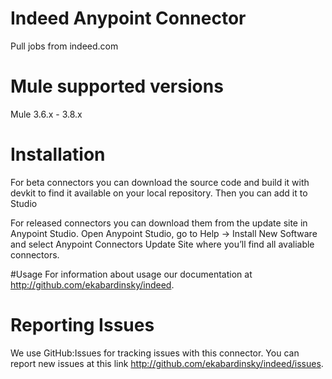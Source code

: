 # Indeed Anypoint Connector

Pull jobs from indeed.com

# Mule supported versions
Mule 3.6.x - 3.8.x

# Installation 
For beta connectors you can download the source code and build it with devkit to find it available on your local repository. Then you can add it to Studio

For released connectors you can download them from the update site in Anypoint Studio. 
Open Anypoint Studio, go to Help → Install New Software and select Anypoint Connectors Update Site where you’ll find all avaliable connectors.

#Usage
For information about usage our documentation at http://github.com/ekabardinsky/indeed.

# Reporting Issues
We use GitHub:Issues for tracking issues with this connector. You can report new issues at this link http://github.com/ekabardinsky/indeed/issues.
